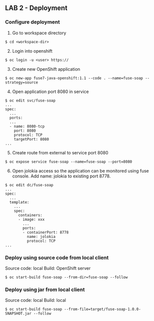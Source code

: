 
## LAB 2 - Deployment

### Configure deployment

1. Go to workspace directory
```
$ cd <workspace-dir>
```
2. Login into openshift
```
$ oc login -u <user> https://
```
3. Create new OpenShift application
```
$ oc new-app fuse7-java-openshift:1.1 --code . --name=fuse-soap --strategy=source
```
4. Open application port 8080 in service
```
$ oc edit svc/fuse-soap
...
spec:
  ...
  ports:
  ...
  - name: 8080-tcp
    port: 8080
    protocol: TCP
    targetPort: 8080
...
```
5. Create route from external to service port 8080
```
$ oc expose service fuse-soap --name=fuse-soap --port=8080
```

6. Open jolokia access so the application can be monitored using fuse console. Add name: jolokia to existing port 8778.
```
$ oc edit dc/fuse-soap
...
spec:
  ...
  template:
    ...
    spec:
      containers:
      - image: xxx
        ...
        ports:
        - containerPort: 8778
          name: jolokia
          protocol: TCP
...
```

### Deploy using source code from local client
Source code: local
Build: OpenShift server
```
$ oc start-build fuse-soap --from-dir=fuse-soap --follow
```

### Deploy using jar from local client
Source code: local
Build: local
```
$ oc start-build fuse-soap --from-file=target/fuse-soap-1.0.0-SNAPSHOT.jar --follow
```
